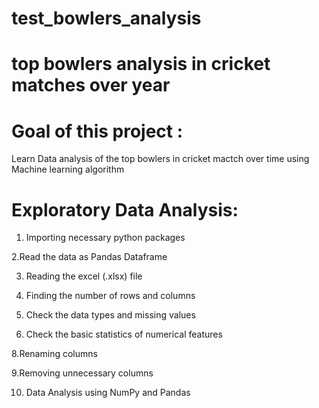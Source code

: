 # test_bowlers_analysis
# top bowlers analysis in cricket matches over year
# Goal of this project :
Learn Data analysis  of the top bowlers in cricket mactch over time using Machine learning algorithm

# Exploratory Data Analysis:
1. Importing necessary python packages

2.Read the data as Pandas Dataframe

3. Reading the excel (.xlsx) file

4. Finding the number of rows and columns

5. Check the data types and missing values


6. Check the basic statistics of numerical features

8.Renaming columns


9.Removing unnecessary columns

10. Data Analysis using NumPy and Pandas
